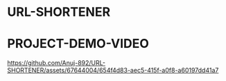 # URL-SHORTENER
# PROJECT-DEMO-VIDEO
https://github.com/Anuj-892/URL-SHORTENER/assets/67644004/654f4d83-aec5-415f-a0f8-a60197dd41a7

